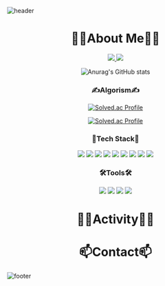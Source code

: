 
![header](https://capsule-render.vercel.app/api?type=Rect&color=gradient&height=60&section=header&text=Hi%20There&fontSize=50)

<div align=center>
  <h1 align="center">👨‍🎓About Me👨‍🎓</h1>
  
  <p align="center">
    <a href="https://velog.io/@lsh9672">
        <img src="http://img.shields.io/badge/-Tech%20blog-blueviolet?style=flat-square&logo=velog"/>
    </a>
    <a href="https://delicate-utensil-152.notion.site/BE-43a77c3117454d6f9203d8c8f5638e99">
        <img src="https://img.shields.io/badge/-resume-blue"/>
    </a>
  </p>
  
  ![Anurag's GitHub stats](https://github-readme-stats.vercel.app/api?username=lsh9672&theme=cobalt&show_icons=true)
  
  <h3 align="center">✍Algorism✍</h3>
  
  [![Solved.ac Profile](http://mazassumnida.wtf/api/mini/generate_badge?boj=lsh9672)](https://solved.ac/lsh9672/)
  
  [![Solved.ac Profile](http://mazassumnida.wtf/api/v2/generate_badge?boj=lsh9672)](https://solved.ac/lsh9672/)
  
  <h3 align="center">📝Tech Stack📝</h3>
  
  <p>
    <img src="https://img.shields.io/badge/Java-007396.svg?&style=for-the-badge&logo=Java&logoColor=white"/>
    <img src="https://img.shields.io/badge/Spring-6DB33F.svg?&style=for-the-badge&logo=Spring&logoColor=white"/>
    <img src="https://img.shields.io/badge/SpringBoot-6DB33F.svg?&style=for-the-badge&logo=SpringBoot&logoColor=white"/>
    <img src="https://img.shields.io/badge/JPA-007396.svg?&style=for-the-badge&logo=JPA&logoColor=white"/>
    <img src="https://img.shields.io/badge/MySQL-007396.svg?&style=for-the-badge&logo=MySQL&logoColor=white"/>
    <img src="https://img.shields.io/badge/Python-3776AB.svg?&style=for-the-badge&logo=Python&logoColor=white"/>
    <img src="https://img.shields.io/badge/Flask-black?&style=for-the-badge&logo=Flask&logoColor=white"/>
    <img src="https://img.shields.io/badge/Docker-007ACC.svg?&style=for-the-badge&logo=Docker&logoColor=white"/>
    <img src="https://img.shields.io/badge/Linux-F05032.svg?&style=for-the-badge&logo=Linux&logoColor=white"/>
    
  </p>
  
  <h3 align="center">🛠Tools🛠</h3>
  
  <p>
    <img src="https://img.shields.io/badge/VSCode-007ACC.svg?&style=for-the-badge&logo=Visual%20Studio%20Code&logoColor=white"/>
    <img src="https://img.shields.io/badge/Eclipse%20IDE-2C2255.svg?&style=for-the-badge&logo=Eclipse%20IDE&logoColor=white"/>
    <img src="https://img.shields.io/badge/IntelliJ-black?&style=for-the-badge&logo=IntelliJ%20IDEA&logoColor=white"/>
    <img src="https://img.shields.io/badge/Git-F05032.svg?&style=for-the-badge&logo=Git&logoColor=white"/>
    
  </p>
  
  <!-- contact -->
  <h1 align="center">👨‍💻Activity👨‍💻</h1>
  
  
  <!-- contact -->
  <h1 align="center">📫Contact📫</h1>
  
<!-- ![Top Langs](https://github-readme-stats.vercel.app/api/top-langs/?username=lsh9672&layout=compact&theme=cobalt) -->





<!--
**lsh9672/lsh9672** is a ✨ _special_ ✨ repository because its `README.md` (this file) appears on your GitHub profile.

Here are some ideas to get you started:

- 🔭 I’m currently working on ...
- 🌱 I’m currently learning ...
- 👯 I’m looking to collaborate on ...
- 🤔 I’m looking for help with ...
- 💬 Ask me about ...
- 📫 How to reach me: ...
- 😄 Pronouns: ...
- ⚡ Fun fact: ...
-->

  </div>
  
  
  ![footer](https://capsule-render.vercel.app/api?type=Rect&color=gradient&height=40&section=footer)
